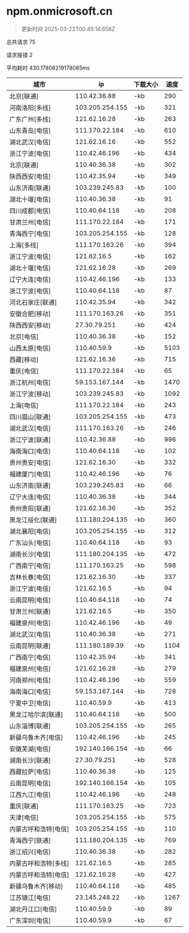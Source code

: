 
  # npm.onmicrosoft.cn

  > 更新时间 2025-03-22T00:45:14.658Z
  
  总共请求 75

  请求报错 2

  平均耗时 430.17808219178085ms

|城市|ip|下载大小|速度|
|-----|----------|---|---|
|北京[联通]|110.42.36.88|-kb|290|
|河南洛阳[多线]|103.205.254.155|-kb|321|
|广东广州[多线]|121.62.16.28|-kb|263|
|山东青岛[电信]|111.170.22.184|-kb|610|
|湖北武汉[电信]|121.62.16.16|-kb|552|
|浙江宁波[电信]|110.42.46.196|-kb|434|
|北京[联通]|110.40.36.38|-kb|302|
|陕西西安[电信]|110.42.35.94|-kb|349|
|山东济南[联通]|103.239.245.83|-kb|100|
|湖北十堰[电信]|110.40.36.38|-kb|91|
|四川成都[电信]|110.40.64.118|-kb|208|
|甘肃兰州[电信]|111.170.22.184|-kb|171|
|青海西宁[电信]|103.205.254.155|-kb|128|
|上海[多线]|111.170.163.26|-kb|394|
|浙江宁波[电信]|121.62.16.5|-kb|162|
|湖北十堰[电信]|121.62.16.28|-kb|269|
|辽宁大连[电信]|110.42.46.196|-kb|133|
|浙江宁波[电信]|110.40.64.118|-kb|87|
|河北石家庄[联通]|110.42.35.94|-kb|342|
|安徽合肥[移动]|111.170.163.26|-kb|351|
|陕西西安[移动]|27.30.79.251|-kb|424|
|北京[电信]|110.40.36.38|-kb|152|
|山西太原[电信]|110.40.59.9|-kb|5103|
|西藏[移动]|121.62.16.36|-kb|715|
|重庆[电信]|111.170.22.184|-kb|65|
|浙江杭州[电信]|59.153.167.144|-kb|1470|
|浙江宁波[移动]|103.239.245.83|-kb|1092|
|上海[电信]|111.170.22.184|-kb|243|
|四川眉山[联通]|103.205.254.155|-kb|473|
|湖北武汉[电信]|111.170.163.26|-kb|246|
|浙江宁波[联通]|110.42.36.88|-kb|996|
|海南海口[电信]|110.40.64.118|-kb|102|
|贵州贵安[电信]|121.62.16.30|-kb|332|
|福建厦门[电信]|110.42.46.196|-kb|76|
|山东济南[联通]|103.239.245.83|-kb|66|
|辽宁大连[电信]|110.40.36.38|-kb|344|
|贵州贵阳[联通]|121.62.16.36|-kb|352|
|黑龙江绥化[联通]|111.180.204.135|-kb|360|
|湖北襄阳[电信]|103.205.254.155|-kb|312|
|广东汕头[电信]|110.40.64.118|-kb|93|
|湖南长沙[电信]|111.180.204.135|-kb|472|
|广西南宁[电信]|111.170.163.25|-kb|598|
|吉林长春[电信]|121.62.16.30|-kb|337|
|浙江宁波[电信]|121.62.16.5|-kb|94|
|云南昆明[电信]|110.40.64.118|-kb|74|
|甘肃兰州[联通]|121.62.16.5|-kb|350|
|福建泉州[电信]|110.42.46.196|-kb|49|
|湖北武汉[电信]|110.40.36.38|-kb|271|
|云南昆明[联通]|111.180.189.39|-kb|1104|
|广西南宁[电信]|110.42.35.94|-kb|341|
|福建泉州[电信]|121.62.16.28|-kb|279|
|河南郑州[电信]|110.42.46.196|-kb|559|
|海南海口[电信]|59.153.167.144|-kb|728|
|宁夏中卫[电信]|110.40.59.9|-kb|413|
|黑龙江哈尔滨[联通]|110.40.64.118|-kb|500|
|山东淄博[联通]|103.205.254.155|-kb|265|
|新疆乌鲁木齐[电信]|110.42.46.196|-kb|245|
|安徽芜湖[电信]|192.140.166.154|-kb|66|
|湖南长沙[联通]|27.30.79.251|-kb|528|
|西藏拉萨[电信]|110.40.36.38|-kb|125|
|云南昆明[电信]|192.140.166.154|-kb|105|
|江西九江[电信]|110.42.46.196|-kb|248|
|重庆[联通]|111.170.163.25|-kb|723|
|天津[电信]|103.205.254.155|-kb|575|
|内蒙古呼和浩特[电信]|103.205.254.155|-kb|110|
|青海西宁[联通]|111.180.204.135|-kb|769|
|浙江绍兴[电信]|110.40.36.38|-kb|282|
|内蒙古呼和浩特[多线]|121.62.16.5|-kb|285|
|内蒙古呼和浩特[电信]|121.62.16.28|-kb|427|
|新疆乌鲁木齐[移动]|110.40.64.118|-kb|485|
|江苏镇江[电信]|23.145.248.22|-kb|1267|
|湖北丹江口[电信]|110.40.59.9|-kb|89|
|广东深圳[电信]|110.40.59.9|-kb|67|

  
